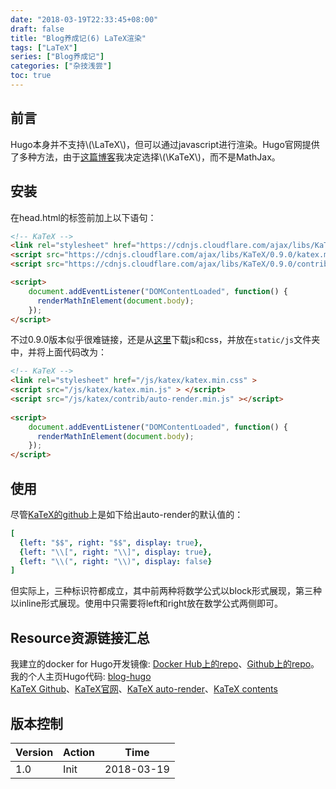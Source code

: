 ```yaml
---
date: "2018-03-19T22:33:45+08:00"
draft: false
title: "Blog养成记(6) LaTeX渲染"
tags: ["LaTeX"]
series: ["Blog养成记"]
categories: ["杂技浅尝"]
toc: true
---
```


## 前言

Hugo本身并不支持\\(\\LaTeX\\)，但可以通过javascript进行渲染。Hugo官网提供了多种方法，由于[这篇博客](http://nosubstance.me/post/a-great-toolset-for-static-blogging/)我决定选择\\(\\KaTeX\\)，而不是MathJax。



## 安装

在head.html的</head>标签前加上以下语句：

```Html
<!-- KaTeX -->
<link rel="stylesheet" href="https://cdnjs.cloudflare.com/ajax/libs/KaTeX/0.9.0/katex.min.css" integrity="sha384-TEMocfGvRuD1rIAacqrknm5BQZ7W7uWitoih+jMNFXQIbNl16bO8OZmylH/Vi/Ei" crossorigin="anonymous">
<script src="https://cdnjs.cloudflare.com/ajax/libs/KaTeX/0.9.0/katex.min.js" integrity="sha384-jmxIlussZWB7qCuB+PgKG1uLjjxbVVIayPJwi6cG6Zb4YKq0JIw+OMnkkEC7kYCq" crossorigin="anonymous"></script>
<script src="https://cdnjs.cloudflare.com/ajax/libs/KaTeX/0.9.0/contrib/auto-render.min.js" integrity="sha384-IiI65aU9ZYub2MY9zhtKd1H2ps7xxf+eb2YFG9lX6uRqpXCvBTOidPRCXCrQ++Uc" crossorigin="anonymous"></script>

<script>
    document.addEventListener("DOMContentLoaded", function() {
      renderMathInElement(document.body);
    });
</script>
```

不过0.9.0版本似乎很难链接，还是从[这里](https://github.com/Khan/KaTeX/releases)下载js和css，并放在`static/js`文件夹中，并将上面代码改为：

```html
<!-- KaTeX -->
<link rel="stylesheet" href="/js/katex/katex.min.css" >
<script src="/js/katex/katex.min.js" > </script>
<script src="/js/katex/contrib/auto-render.min.js" ></script>
 
<script>
    document.addEventListener("DOMContentLoaded", function() {
      renderMathInElement(document.body);
    });
</script>
```



## 使用

尽管[KaTeX的github](https://github.com/Khan/KaTeX/blob/master/contrib/auto-render/README.md)上是如下给出auto-render的默认值的：

```yaml
[
  {left: "$$", right: "$$", display: true},
  {left: "\\[", right: "\\]", display: true},
  {left: "\\(", right: "\\)", display: false}
]
```

但实际上，三种标识符都成立，其中前两种将数学公式以block形式展现，第三种以inline形式展现。使用中只需要将left和right放在数学公式两侧即可。

## Resource资源链接汇总

我建立的docker for Hugo开发镜像:  [Docker Hub上的repo](https://hub.docker.com/r/orianna/hugo-docker-dev/)、[Github上的repo](https://github.com/orianna-zzo/hugo-docker-dev)。  
我的个人主页Hugo代码:  [blog-hugo](https://github.com/orianna-zzo/blog-hugo)  
[KaTeX Github](https://github.com/Khan/KaTeX)、[KaTeX官网](https://khan.github.io/KaTeX/)、[KaTeX auto-render](https://github.com/Khan/KaTeX/blob/master/contrib/auto-render/README.md)、[KaTeX contents](https://khan.github.io/KaTeX/function-support.html#top)

## 版本控制

| Version | Action | Time       |
| ------- | ------ | ---------- |
| 1.0     | Init   | 2018-03-19 |
